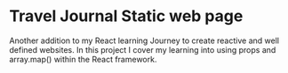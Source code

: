 # Travel Journal Static web page
Another addition to my React learning Journey to create reactive and well defined websites.
In this project I cover my learning into using props and array.map() within the React framework.
